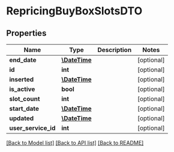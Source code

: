 # RepricingBuyBoxSlotsDTO

## Properties
Name | Type | Description | Notes
------------ | ------------- | ------------- | -------------
**end_date** | [**\DateTime**](\DateTime.md) |  | [optional] 
**id** | **int** |  | [optional] 
**inserted** | [**\DateTime**](\DateTime.md) |  | [optional] 
**is_active** | **bool** |  | [optional] 
**slot_count** | **int** |  | [optional] 
**start_date** | [**\DateTime**](\DateTime.md) |  | [optional] 
**updated** | [**\DateTime**](\DateTime.md) |  | [optional] 
**user_service_id** | **int** |  | [optional] 

[[Back to Model list]](../README.md#documentation-for-models) [[Back to API list]](../README.md#documentation-for-api-endpoints) [[Back to README]](../README.md)


